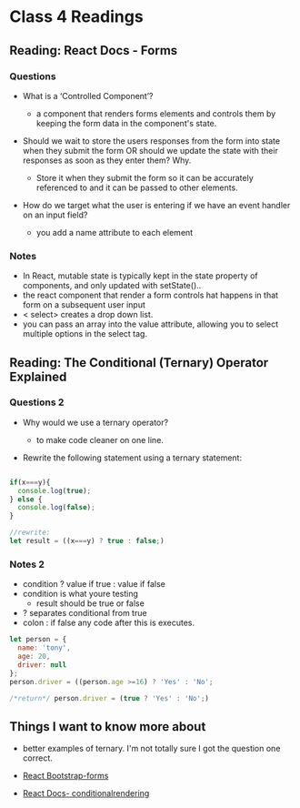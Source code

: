 # Class 4 Readings

## Reading: React Docs - Forms

### Questions

- What is a ‘Controlled Component’?
  - a component that renders forms elements and controls them by keeping the form data in the component's state.

- Should we wait to store the users responses from the form into state when they submit the form OR should we update the state with their responses as soon as they enter them? Why.
  - Store it when they submit the form so it can be accurately referenced to and it can be passed to other elements.

- How do we target what the user is entering if we have an event handler on an input field?
  - you add a name attribute to each element

### Notes

- In React, mutable state is typically kept in the state property of components, and only updated with setState()..
- the react component that render a form controls hat happens in that form on a subsequent user input
- < select> creates a drop down  list.
- you can pass an array into the value attribute, allowing you to select multiple options in the select tag.

## Reading: The Conditional (Ternary) Operator Explained

### Questions 2

- Why would we use a ternary operator?
  - to make code cleaner on one line. 

- Rewrite the following statement using a ternary statement:

``` js

if(x===y){
  console.log(true);
} else {
  console.log(false);
}

//rewrite:
let result = ((x===y) ? true : false;)
```

### Notes 2

- condition ? value if true : value if false
- condition is what youre testing
  - result should be true or false
- ? separates conditional from true
- colon : if false any code after this is executes.

```js
let person = {
  name: 'tony',
  age: 20,
  driver: null
};
person.driver = ((person.age >=16) ? 'Yes' : 'No';

/*return*/ person.driver = (true ? 'Yes' : 'No';)

```

## Things I want to know more about

- better examples of ternary. I'm not totally sure I got the question one correct.

- [React Bootstrap-forms](https://react-bootstrap.github.io/forms/overview/)
- [React Docs- conditionalrendering](https://reactjs.org/docs/conditional-rendering.html)
